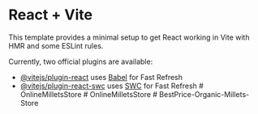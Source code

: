 # React + Vite

This template provides a minimal setup to get React working in Vite with HMR and some ESLint rules.

Currently, two official plugins are available:

- [@vitejs/plugin-react](https://github.com/vitejs/vite-plugin-react/blob/main/packages/plugin-react/README.md) uses [Babel](https://babeljs.io/) for Fast Refresh
- [@vitejs/plugin-react-swc](https://github.com/vitejs/vite-plugin-react-swc) uses [SWC](https://swc.rs/) for Fast Refresh
#   O n l i n e M i l l e t s S t o r e  
 #   O n l i n e M i l l e t s S t o r e  
 #   B e s t P r i c e - O r g a n i c - M i l l e t s - S t o r e  
 